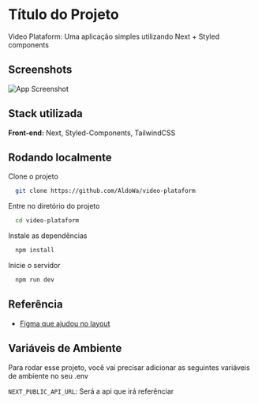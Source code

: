# Título do Projeto
Video Plataform: Uma aplicação simples utilizando Next + Styled components

## Screenshots

![App Screenshot](https://i.ibb.co/7trYqcf/image.png)


## Stack utilizada

**Front-end:** Next, Styled-Components, TailwindCSS


## Rodando localmente

Clone o projeto

```bash
  git clone https://github.com/AldoWa/video-plataform
```

Entre no diretório do projeto

```bash
  cd video-plataform
```

Instale as dependências

```bash
  npm install
```

Inicie o servidor

```bash
  npm run dev
```


## Referência

 - [Figma que ajudou no layout](https://www.figma.com/file/TDeko4NC2x8vi8RwVXuJr7/Plataforma-de-Evento---Ignite-Lab-(Community)?type=design&node-id=40-129&mode=design&t=S1RIgD3lxwTPNn9F-0)



## Variáveis de Ambiente

Para rodar esse projeto, você vai precisar adicionar as seguintes variáveis de ambiente no seu .env

`NEXT_PUBLIC_API_URL`: Será a api que irá referênciar



